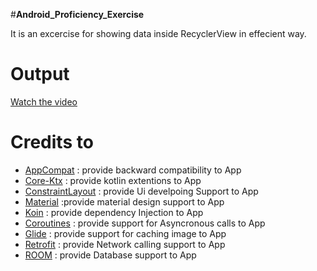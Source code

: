  
#**Android_Proficiency_Exercise** 

It is an excercise for showing data inside RecyclerView in effecient way.   

# Output
[Watch the video](https://github.com/DivyeshAndroid/Android_Proficiency_Exercise/blob/main/output/App_recording.mp4)

# Credits to
 
- [AppCompat](https://developer.android.com/jetpack/androidx/releases/appcompat) : provide backward compatibility to App
- [Core-Ktx](https://developer.android.com/jetpack/androidx/releases/core) : provide kotlin extentions to App
- [ConstraintLayout](https://developer.android.com/jetpack/androidx/releases/constraintlayout) : provide Ui develpoing Support to App
- [Material](https://github.com/material-components/material-components-android) :provide material design support to App
- [Koin](https://github.com/InsertKoinIO/koin) : provide dependency Injection to App
- [Coroutines](https://github.com/Kotlin/kotlinx.coroutines) : provide support for Asyncronous calls to App
- [Glide](https://github.com/bumptech/glide/blob/master/README.md) : provide support for caching image to App
- [Retrofit](https://square.github.io/retrofit/) :  provide Network calling support to App
- [ROOM](https://developer.android.com/jetpack/androidx/releases/room) :  provide Database support to App
